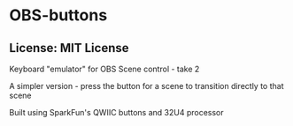 # OBS-buttons
## License: MIT License

Keyboard "emulator" for OBS Scene control - take 2

A simpler version - press the button for a scene to transition directly to that scene

Built using SparkFun's QWIIC buttons and 32U4 processor


